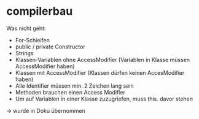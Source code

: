 # compilerbau

Was nicht geht:
- For-Schleifen
- public / private Constructor
- Strings
- Klassen-Variablen ohne AccessModifier (Variablen in Klasse müssen AccessModifier haben)
- Klassen mit AccessModifier (Klassen dürfen keinen AccesModifier haben)
- Alle Identifier müssen min. 2 Zeichen lang sein
- Methoden brauchen einen Access Modifier
- Um auf Variablen in einer Klasse zuzugriefen, muss this. davor stehen

-> wurde in Doku übernommen